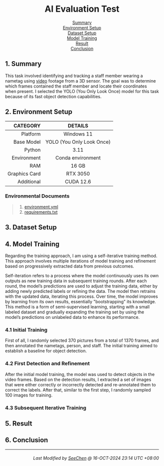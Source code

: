 <div align=center>

# AI Evaluation Test

[Summary](#1-summary)</br>
[Environment Setup](#2-environment-setup)</br>
[Dataset Setup](#3-dataset-setup)</br>
[Model Training](#4-model-training)</br>
[Result](#5-result)</br>
[Conclusion](#6-conclusion)

</div>

## 1. Summary
This task involved identifying and tracking a staff member wearing a nametag using [video](sample.mp4) footage from a 3D sensor. The goal was to determine which frames contained the staff member and locate their coordinates when present. I selected the YOLO (You Only Look Once) model for this task because of its fast object detection capabilities.


## 2. Environment Setup
|CATEGORY|DETAILS|
|---:|:---:|
|Platform|Windows 11|
|Base Model|YOLO (You Only Look Once)|
|Python|3.11|
|Environment|Conda environment|
|RAM|16 GB|
|Graphics Card|RTX 3050|
|Additional|CUDA 12.6|

### Environmental Documents
> 1. [environment.yml](./environment.yml)
> 2. [requirements.txt](./requirements.txt)

## 3. Dataset Setup

## 4. Model Training
Regarding the training approach, I am using a self-iterative training method. This approach involves multiple iterations of model training and refinement based on progressively extracted data from previous outcomes.

Self-iteration refers to a process where the model continuously uses its own outputs as new training data in subsequent training rounds. After each round, the model’s predictions are used to adjust the training data, either by adding newly predicted labels or refining the data. The model then retrains with the updated data, iterating this process. Over time, the model improves by learning from its own results, essentially "bootstrapping" its knowledge. This method is a form of semi-supervised learning, starting with a small labeled dataset and gradually expanding the training set by using the model’s predictions on unlabeled data to enhance its performance.

### 4.1 Initial Training
First of all, I randomly selected 370 pictures from a total of 1370 frames, and then annotated the nametags, person, and staff. The initial training aimed to establish a baseline for object detection.

### 4.2 First Detection and Refinement
After the initial model training, the model was used to detect objects in the video frames. Based on the detection results, I extracted a set of images that were either correctly or incorrectly detected and re-annotated them to correct the labels. After that, similar to the first step, I randomly sampled 100 images for training.

### 4.3 Subsequent Iterative Training


## 5. Result


## 6. Conclusion



---
<div align="right">

###### *Last Modified by [SeeChen](https://github.com/SeeChen/) @ 16-OCT-2024 23:14 UTC +08:00*
</div>